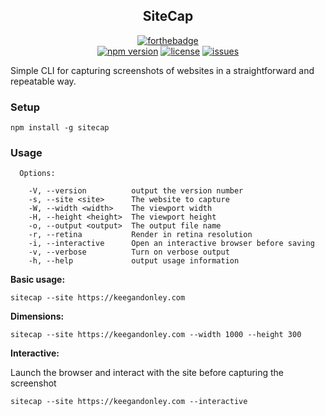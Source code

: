 
<div align="center">

## SiteCap
[![forthebadge](https://forthebadge.com/images/badges/powered-by-electricity.svg)](https://forthebadge.com)
<br />
[![npm version](https://badge.fury.io/js/sitecap.svg)](https://badge.fury.io/js/sitecap)
[![license](https://img.shields.io/npm/l/sitecap.svg)](https://img.shields.io/npm/l/sitecap.svg)
[![issues](https://img.shields.io/github/issues/keegandonley/sitecap.svg)](https://img.shields.io/github/issues/keegandonley/sitecap.svg)
</div>

Simple CLI for capturing screenshots of websites in a straightforward and repeatable way.

### Setup

```
npm install -g sitecap
```

### Usage
```
  Options:

    -V, --version          output the version number
    -s, --site <site>      The website to capture
    -W, --width <width>    The viewport width
    -H, --height <height>  The viewport height
    -o, --output <output>  The output file name
    -r, --retina           Render in retina resolution
    -i, --interactive      Open an interactive browser before saving
    -v, --verbose          Turn on verbose output
    -h, --help             output usage information
```
**Basic usage:**
```
sitecap --site https://keegandonley.com
```
**Dimensions:**
```
sitecap --site https://keegandonley.com --width 1000 --height 300
```

**Interactive:**

Launch the browser and interact with the site before capturing the screenshot
```
sitecap --site https://keegandonley.com --interactive
```
